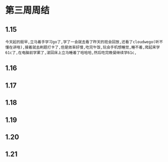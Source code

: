 # 第三周周结

## 1.15
    今天起的挺早,立马着手学习go了,学了一会就去看了昨天的班会回放,还看了cloudwego(听不懂在讲啥),接着就去刷题打卡了,但是效率好慢,吃完午饭,玩会手机想睡觉,睡不着,爬起来学61c了,在电脑前学累了,滚回床上立马睡着了哈哈哈,然后吃完晚餐继续学61c,
## 1.16

## 1.17

## 1.18

## 1.19

## 1.20

## 1.21